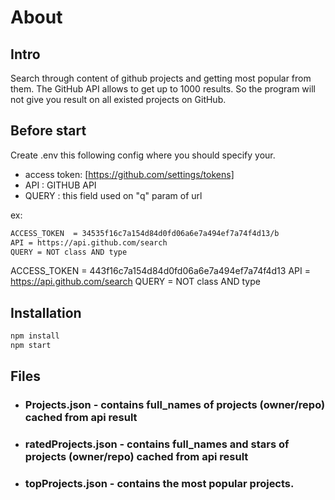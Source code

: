 # About

## Intro

 Search through content of github projects and getting most popular from them.
 The GitHub API allows to get up to 1000 results.
 So the program will not give you result on all existed projects on GitHub.

## Before start

Create .env this following config where you should specify your.

- access token: [<https://github.com/settings/tokens]>
- API : GITHUB API
- QUERY : this field used on "q" param of url

ex:

```sh
ACCESS_TOKEN  = 34535f16c7a154d84d0fd06a6e7a494ef7a74f4d13/b
API = https://api.github.com/search
QUERY = NOT class AND type
```

ACCESS_TOKEN  = 443f16c7a154d84d0fd06a6e7a494ef7a74f4d13
API = <https://api.github.com/search>
QUERY = NOT class AND type

## Installation

```sh
npm install
npm start
```

## Files

- ### Projects.json - contains full_names of projects (owner/repo) cached from api result
  
- ### ratedProjects.json - contains full_names and stars of projects (owner/repo) cached from api result

- ### topProjects.json - contains the most popular projects.